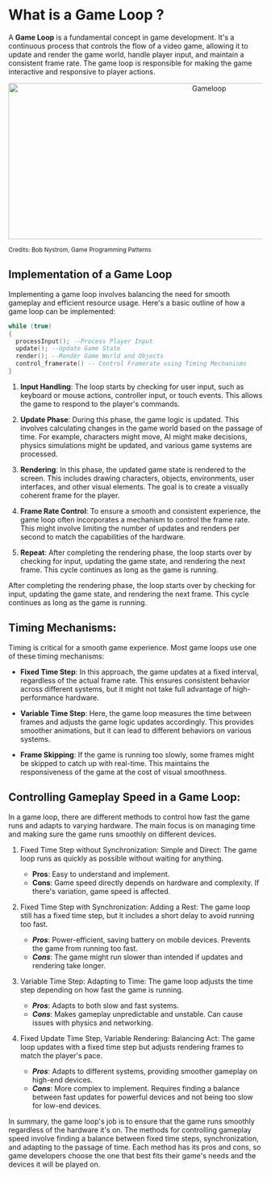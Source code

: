 # What is a Game Loop ?

A **Game Loop** is a fundamental concept in game development. It's a continuous process that controls the flow of a video game, allowing it to update and render the game world, handle player input, and maintain a consistent frame rate. The game loop is responsible for making the game interactive and responsive to player actions.

<p align="center">
  <img src="https://gameprogrammingpatterns.com/images/game-loop-fixed.png" alt="Gameloop" width="780" height = "309">
</p>

<sup>Credits: Bob Nystrom, Game Programming Patterns</sup>

## Implementation of a Game Loop

Implementing a game loop involves balancing the need for smooth gameplay and efficient resource usage. Here's a basic outline of how a game loop can be implemented:

```lua
while (true)
{
  processInput(); --Process Player Input
  update(); --Update Game State
  render(); --Render Game World and Objects
  control_framerate() -- Control Framerate using Timing Mechanisms
}
```

1. **Input Handling**: The loop starts by checking for user input, such as keyboard or mouse actions, controller input, or touch events. This allows the game to respond to the player's commands.

2. **Update Phase**: During this phase, the game logic is updated. This involves calculating changes in the game world based on the passage of time. For example, characters might move, AI might make decisions, physics simulations might be updated, and various game systems are processed.

3. **Rendering**: In this phase, the updated game state is rendered to the screen. This includes drawing characters, objects, environments, user interfaces, and other visual elements. The goal is to create a visually coherent frame for the player.

4. **Frame Rate Control**: To ensure a smooth and consistent experience, the game loop often incorporates a mechanism to control the frame rate. This might involve limiting the number of updates and renders per second to match the capabilities of the hardware.

5. **Repeat**: After completing the rendering phase, the loop starts over by checking for input, updating the game state, and rendering the next frame. This cycle continues as long as the game is running.

After completing the rendering phase, the loop starts over by checking for input, updating the game state, and rendering the next frame. This cycle continues as long as the game is running.

## Timing Mechanisms:
Timing is critical for a smooth game experience. Most game loops use one of these timing mechanisms:

* **Fixed Time Step**: In this approach, the game updates at a fixed interval, regardless of the actual frame rate. This ensures consistent behavior across different systems, but it might not take full advantage of high-performance hardware.

* **Variable Time Step**: Here, the game loop measures the time between frames and adjusts the game logic updates accordingly. This provides smoother animations, but it can lead to different behaviors on various systems.

* **Frame Skipping**: If the game is running too slowly, some frames might be skipped to catch up with real-time. This maintains the responsiveness of the game at the cost of visual smoothness.

## Controlling Gameplay Speed in a Game Loop:
In a game loop, there are different methods to control how fast the game runs and adapts to varying hardware. The main focus is on managing time and making sure the game runs smoothly on different devices.


1. Fixed Time Step without Synchronization:
Simple and Direct: The game loop runs as quickly as possible without waiting for anything.  
    * **Pros**: Easy to understand and implement.  
    * **Cons**: Game speed directly depends on hardware and complexity. If there's variation, game speed is affected.

2. Fixed Time Step with Synchronization:
Adding a Rest: The game loop still has a fixed time step, but it includes a short delay to avoid running too fast.
    * _**Pros**_: Power-efficient, saving battery on mobile devices. Prevents the game from running too fast.  
    * _**Cons**_: The game might run slower than intended if updates and rendering take longer.

3. Variable Time Step:
Adapting to Time: The game loop adjusts the time step depending on how fast the game is running.  
    * _**Pros**_: Adapts to both slow and fast systems.  
    * _**Cons**_: Makes gameplay unpredictable and unstable. Can cause issues with physics and networking.

4. Fixed Update Time Step, Variable Rendering:
Balancing Act: The game loop updates with a fixed time step but adjusts rendering frames to match the player's pace.
    * _**Pros**_: Adapts to different systems, providing smoother gameplay on high-end devices.  
    * _**Cons**_: More complex to implement. Requires finding a balance between fast updates for powerful devices and not being too slow for low-end devices.

In summary, the game loop's job is to ensure that the game runs smoothly regardless of the hardware it's on. The methods for controlling gameplay speed involve finding a balance between fixed time steps, synchronization, and adapting to the passage of time. Each method has its pros and cons, so game developers choose the one that best fits their game's needs and the devices it will be played on.

